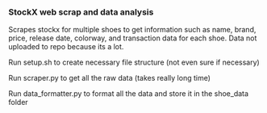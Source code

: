 ### StockX web scrap and data analysis
Scrapes stockx for multiple shoes to get information such as name, brand, price, release date, colorway, and transaction data for each shoe. Data not uploaded to repo because its a lot.

Run setup.sh to create necessary file structure (not even sure if necessary)

Run scraper.py to get all the raw data (takes really long time)

Run data_formatter.py to format all the data and store it in the shoe_data folder

